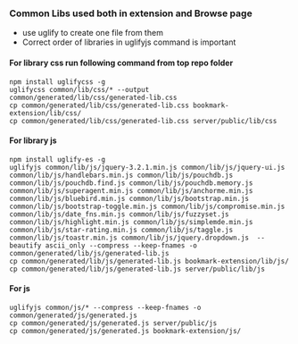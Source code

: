 ### Common Libs used both in extension and Browse page

- use uglify to create one file from them
- Correct order of libraries in uglifyjs command is important

#### For library css run following command from top repo folder
```
npm install uglifycss -g
uglifycss common/lib/css/* --output common/generated/lib/css/generated-lib.css
cp common/generated/lib/css/generated-lib.css bookmark-extension/lib/css/
cp common/generated/lib/css/generated-lib.css server/public/lib/css
```


#### For library js
```
npm install uglify-es -g
uglifyjs common/lib/js/jquery-3.2.1.min.js common/lib/js/jquery-ui.js common/lib/js/handlebars.min.js common/lib/js/pouchdb.js common/lib/js/pouchdb.find.js common/lib/js/pouchdb.memory.js common/lib/js/superagent.min.js common/lib/js/anchorme.min.js common/lib/js/bluebird.min.js common/lib/js/bootstrap.min.js common/lib/js/bootstrap-toggle.min.js common/lib/js/compromise.min.js common/lib/js/date_fns.min.js common/lib/js/fuzzyset.js common/lib/js/highlight.min.js common/lib/js/simplemde.min.js common/lib/js/star-rating.min.js common/lib/js/taggle.js common/lib/js/toastr.min.js common/lib/js/jquery.dropdown.js  --beautify ascii_only --compress --keep-fnames -o common/generated/lib/js/generated-lib.js
cp common/generated/lib/js/generated-lib.js bookmark-extension/lib/js/
cp common/generated/lib/js/generated-lib.js server/public/lib/js

```

#### For js
```
uglifyjs common/js/* --compress --keep-fnames -o common/generated/js/generated.js
cp common/generated/js/generated.js server/public/js
cp common/generated/js/generated.js bookmark-extension/js/
```